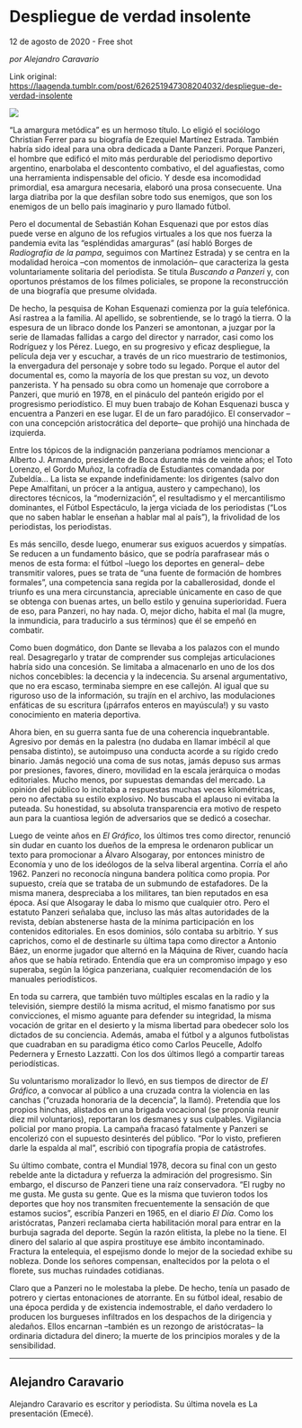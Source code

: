 # Despliegue de verdad insolente



12 de agosto de 2020 - Free shot

_por Alejandro Caravario_

Link original: https://laagenda.tumblr.com/post/626251947308204032/despliegue-de-verdad-insolente

![](https://64.media.tumblr.com/32b84c69184bf164d420069d8acaf0b4/094010608cbd0f2a-d4/s500x750/83772143b164e4e108e57aab908c94f23a4da9bb.jpg)


“La amargura metódica” es un hermoso título. Lo eligió el sociólogo Christian Ferrer para su biografía de Ezequiel Martínez Estrada. También habría sido ideal para una obra dedicada a Dante Panzeri. Porque Panzeri, el hombre que edificó el mito más perdurable del periodismo deportivo argentino, enarbolaba el descontento combativo, el del aguafiestas, como una herramienta indispensable del oficio. Y desde esa incomodidad primordial, esa amargura necesaria, elaboró una prosa consecuente. Una larga diatriba por la que desfilan sobre todo sus enemigos, que son los enemigos de un bello país imaginario y puro llamado fútbol.  

Pero el documental de Sebastián Kohan Esquenazi que por estos días puede verse en alguno de los refugios virtuales a los que nos fuerza la pandemia evita las “espléndidas amarguras” (así habló Borges de *Radiografía de la pampa*, seguimos con Martínez Estrada) y se centra en la modalidad heroica –con momentos de inmolación– que caracteriza la gesta voluntariamente solitaria del periodista. Se titula *Buscando a Panzeri* y, con oportunos préstamos de los filmes policiales, se propone la reconstrucción de una biografía que presume olvidada. 

De hecho, la pesquisa de Kohan Esquenazi comienza por la guía telefónica. Así rastrea a la familia. Al apellido, se sobrentiende, se lo tragó la tierra. O la espesura de un libraco donde los Panzeri se amontonan, a juzgar por la serie de llamadas fallidas a cargo del director y narrador, casi como los Rodríguez y los Pérez. Luego, en su progresivo y eficaz despliegue, la película deja ver y escuchar, a través de un rico muestrario de testimonios, la envergadura del personaje y sobre todo su legado. Porque el autor del documental es, como la mayoría de los que prestan su voz, un devoto panzerista. Y ha pensado su obra como un homenaje que corrobore a Panzeri, que murió en 1978, en el pináculo del panteón erigido por el progresismo periodístico. El muy buen trabajo de Kohan Esquenazi busca y encuentra a Panzeri en ese lugar. El de un faro paradójico. El conservador –con una concepción aristocrática del deporte– que prohijó una hinchada de izquierda. 


Entre los tópicos de la indignación panzeriana podríamos mencionar a Alberto J. Armando, presidente de Boca durante más de veinte años; el Toto Lorenzo, el Gordo Muñoz, la cofradía de Estudiantes comandada por Zubeldía… La lista se expande indefinidamente: los dirigentes (salvo don Pepe Amalfitani, un prócer a la antigua, austero y campechano), los directores técnicos, la “modernización”, el resultadismo y el mercantilismo dominantes, el Fútbol Espectáculo, la jerga viciada de los periodistas (“Los que no saben hablar le enseñan a hablar mal al país”), la frivolidad de los periodistas, los periodistas. 

Es más sencillo, desde luego, enumerar sus exiguos acuerdos y simpatías. Se reducen a un fundamento básico, que se podría parafrasear más o menos de esta forma: el fútbol –luego los deportes en general– debe transmitir valores, pues se trata de “una fuente de formación de hombres formales”, una competencia sana regida por la caballerosidad, donde el triunfo es una mera circunstancia, apreciable únicamente en caso de que se obtenga con buenas artes, un bello estilo y genuina superioridad. Fuera de eso, para Panzeri, no hay nada. O, mejor dicho, habita el mal (la mugre, la inmundicia, para traducirlo a sus términos) que él se empeñó en combatir. 

Como buen dogmático, don Dante se llevaba a los palazos con el mundo real. Desagregarlo y tratar de comprender sus complejas articulaciones habría sido una concesión. Se limitaba a almacenarlo en uno de los dos nichos concebibles: la decencia y la indecencia. Su arsenal argumentativo, que no era escaso, terminaba siempre en ese callejón. Al igual que su riguroso uso de la información, su trajín en el archivo, las modulaciones enfáticas de su escritura (¡párrafos enteros en mayúscula!) y su vasto conocimiento en materia deportiva.  

Ahora bien, en su guerra santa fue de una coherencia inquebrantable. Agresivo por demás en la palestra (no dudaba en llamar imbécil al que pensaba distinto), se autoimpuso una conducta acorde a su rígido credo binario. Jamás negoció una coma de sus notas, jamás depuso sus armas por presiones, favores, dinero, movilidad en la escala jerárquica o modas editoriales. Mucho menos, por supuestas demandas del mercado. La opinión del público lo incitaba a respuestas muchas veces kilométricas, pero no afectaba su estilo explosivo. No buscaba el aplauso ni evitaba la puteada. Su honestidad, su absoluta transparencia era motivo de respeto aun para la cuantiosa legión de adversarios que se dedicó a cosechar. 

Luego de veinte años en *El Gráfico*, los últimos tres como director, renunció sin dudar en cuanto los dueños de la empresa le ordenaron publicar un texto para promocionar a  Álvaro Alsogaray, por entonces ministro de Economía y uno de los ideólogos de la selva liberal argentina. Corría el año 1962. Panzeri no reconocía ninguna bandera política como propia. Por supuesto, creía que se trataba de un submundo de estafadores. De la misma manera, despreciaba a los militares, tan bien reputados en esa época. Así que Alsogaray le daba lo mismo que cualquier otro. Pero el estatuto Panzeri señalaba que, incluso las más altas autoridades de la revista, debían abstenerse hasta de la mínima participación en los contenidos editoriales. En esos dominios, sólo contaba su arbitrio. Y sus caprichos, como el de destinarle su última tapa como director a Antonio Báez, un enorme jugador que alternó en la Máquina de River, cuando hacía años que se había retirado. Entendía que era un compromiso impago y eso superaba, según la lógica panzeriana, cualquier recomendación de los manuales periodísticos. 

En toda su carrera, que también tuvo múltiples escalas en la radio y la televisión, siempre destiló la misma acritud, el mismo fanatismo por sus convicciones, el mismo aguante para defender su integridad, la misma vocación de gritar en el desierto y la misma libertad para obedecer solo los dictados de su conciencia. Además, amaba el fútbol y a algunos futbolistas que cuadraban en su paradigma ético como Carlos Peucelle, Adolfo Pedernera y Ernesto Lazzatti. Con los dos últimos llegó a compartir tareas periodísticas.

Su voluntarismo moralizador lo llevó, en sus tiempos de director de *El Gráfico*, a convocar al público a una cruzada contra la violencia en las canchas (“cruzada honoraria de la decencia”, la llamó). Pretendía que los propios hinchas, alistados en una brigada vocacional (se proponía reunir diez mil voluntarios), reportaran los desmanes y sus culpables. Vigilancia policial por mano propia. La campaña fracasó fatalmente y Panzeri se encolerizó con el supuesto desinterés del público. “Por lo visto, prefieren darle la espalda al mal”, escribió con tipografía propia de catástrofes.   

Su último combate, contra el Mundial 1978, decora su final con un gesto rebelde ante la dictadura y refuerza la admiración del progresismo. Sin embargo, el discurso de Panzeri tiene una raíz conservadora. “El rugby no me gusta. Me gusta su gente. Que es la misma que tuvieron todos los deportes que hoy nos transmiten frecuentemente la sensación de que estamos sucios”, escribía Panzeri en 1965, en el diario *El Día*. Como los aristócratas, Panzeri reclamaba cierta habilitación moral para entrar en la burbuja sagrada del deporte. Según la razón elitista, la plebe no la tiene. El dinero del salario al que aspira prostituye ese ámbito incontaminado. Fractura la entelequia, el espejismo donde lo mejor de la sociedad exhibe su nobleza. Donde los señores compensan, enaltecidos por la pelota o el florete, sus muchas ruindades cotidianas. 

Claro que a Panzeri no le molestaba la plebe. De hecho, tenía un pasado de potrero y ciertas entonaciones de atorrante. En su fútbol ideal, resabio de una época perdida y de existencia indemostrable, el daño verdadero lo producen los burgueses infiltrados en los despachos de la dirigencia y aledaños. Ellos encarnan –también es un rezongo de aristócratas– la ordinaria dictadura del dinero; la muerte de los principios morales y de la sensibilidad. 



---

Alejandro Caravario
-------------------

Alejandro Caravario es escritor y periodista. Su última novela es La presentación (Emecé).



